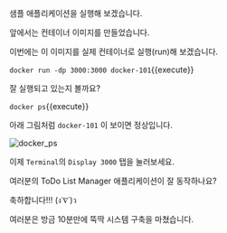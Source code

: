샘플 애플리케이션을 실행해 보겠습니다.





앞에서는 컨테이너 이미지를 만들었습니다.

이번에는 이 이미지를 실제 컨테이너로 실행(run)해 보겠습니다.





`docker run -dp 3000:3000 docker-101`{{execute}}






잘 실행되고 있는지 볼까요?

`docker ps`{{execute}}





아래 그림처럼 `docker-101` 이 보이면 정상입니다. 

![docker_ps](D:\Workspace\Github\katacoda-scenarios\Docker_Basics\intro\assets\docker_ps.png)





이제 `Terminal`의 `Display 3000` 탭을 눌러보세요.





여러분의 ToDo List Manager 애플리케이션이 잘 동작하나요?





축하합니다!!!     (ง˙∇˙)ว 

여러분은 방금 10분만에 뚝딱 시스템 구축을 마쳤습니다.